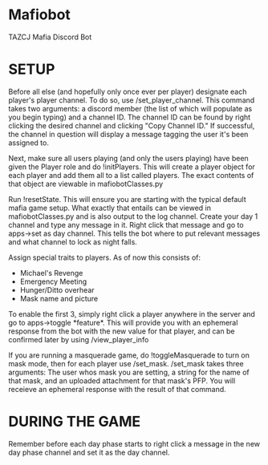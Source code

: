 # Mafiobot
 TAZCJ Mafia Discord Bot

# SETUP

Before all else (and hopefully only once ever per player) designate each player's player channel. To do so, use /set_player_channel. This command takes two arguments: a discord member (the list of which will populate as you begin typing) and a channel ID. The channel ID can be found by right clicking the desired channel and clicking "Copy Channel ID." If successful, the channel in question will display a message tagging the user it's been assigned to.

Next, make sure all users playing (and only the users playing) have been given the Player role and do !initPlayers. This will create a player object for each player and add them all to a list called players. The exact contents of that object are viewable in mafiobotClasses.py

Run !resetState. This will ensure you are starting with the typical default mafia game setup. What exactly that entails can be viewed in mafiobotClasses.py and is also output to the log channel. Create your day 1 channel and type any message in it. Right click that message and go to apps->set as day channel. This tells the bot where to put relevant messages and what channel to lock as night falls.

Assign special traits to players. As of now this consists of:
- Michael's Revenge
- Emergency Meeting
- Hunger/Ditto overhear
- Mask name and picture

To enable the first 3, simply right click a player anywhere in the server and go to apps->toggle \*feature\*. This will provide you with an ephemeral response from the bot with the new value for that player, and can be confirmed later by using /view_player_info

If you are running a masquerade game, do !toggleMasquerade to turn on mask mode, then for each player use /set_mask. /set_mask takes three arguments: The user whos mask you are setting, a string for the name of that mask, and an uploaded attachment for that mask's PFP. You will receieve an ephemeral response with the result of that command.

# DURING THE GAME

Remember before each day phase starts to right click a message in the new day phase channel and set it as the day channel. 